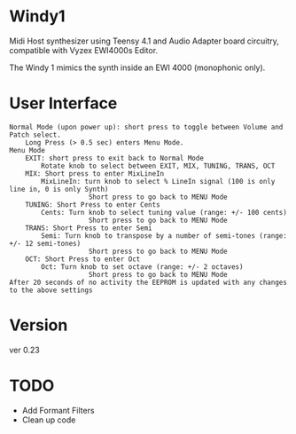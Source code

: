 # Windy1
Midi Host synthesizer using Teensy 4.1 and Audio Adapter board circuitry, compatible with Vyzex EWI4000s Editor.

The Windy 1 mimics the synth inside an EWI 4000 (monophonic only). 

# User Interface
    Normal Mode (upon power up): short press to toggle between Volume and Patch select.
        Long Press (> 0.5 sec) enters Menu Mode.
    Menu Mode
        EXIT: short press to exit back to Normal Mode
            Rotate knob to select between EXIT, MIX, TUNING, TRANS, OCT
        MIX: Short press to enter MixLineIn
            MixLineIn: turn knob to select % LineIn signal (100 is only line in, 0 is only Synth)
                        Short press to go back to MENU Mode
        TUNING: Short Press to enter Cents
            Cents: Turn knob to select tuning value (range: +/- 100 cents)
                        Short press to go back to MENU Mode
        TRANS: Short Press to enter Semi
            Semi: Turn knob to transpose by a number of semi-tones (range: +/- 12 semi-tones)
                        Short press to go back to MENU Mode
        OCT: Short Press to enter Oct
            Oct: Turn knob to set octave (range: +/- 2 octaves)
                        Short press to go back to MENU Mode
    After 20 seconds of no activity the EEPROM is updated with any changes to the above settings
        

# Version
ver 0.23
 
# TODO
* Add Formant Filters
* Clean up code
